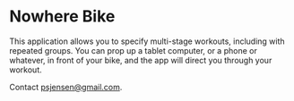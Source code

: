 Nowhere Bike
========================================================================

This application allows you to specify multi-stage workouts, including
with repeated groups. You can prop up a tablet computer, or a phone or
whatever, in front of your bike, and the app will direct you through
your workout.

Contact psjensen@gmail.com.